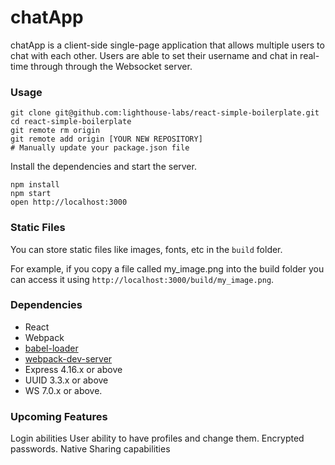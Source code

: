 # chatApp

chatApp is a client-side single-page application that allows multiple users to chat with each other. Users are able to set their username and chat in real-time through through the Websocket server.

### Usage

```
git clone git@github.com:lighthouse-labs/react-simple-boilerplate.git
cd react-simple-boilerplate
git remote rm origin
git remote add origin [YOUR NEW REPOSITORY]
# Manually update your package.json file
```

Install the dependencies and start the server.

```
npm install
npm start
open http://localhost:3000
```

### Static Files

You can store static files like images, fonts, etc in the `build` folder.

For example, if you copy a file called my_image.png into the build folder you can access it using `http://localhost:3000/build/my_image.png`.

### Dependencies

- React
- Webpack
- [babel-loader](https://github.com/babel/babel-loader)
- [webpack-dev-server](https://github.com/webpack/webpack-dev-server)
- Express 4.16.x or above
- UUID 3.3.x or above
- WS 7.0.x or above.

### Upcoming Features

Login abilities
User ability to have profiles and change them.
Encrypted passwords.
Native Sharing capabilities
